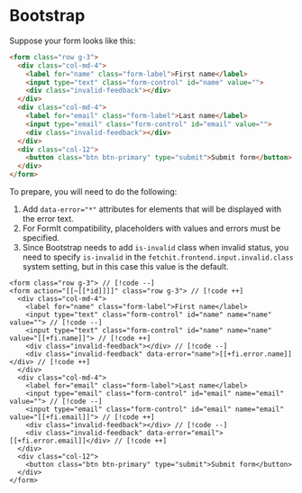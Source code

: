 # Bootstrap

Suppose your form looks like this:

```html
<form class="row g-3">
  <div class="col-md-4">
    <label for="name" class="form-label">First name</label>
    <input type="text" class="form-control" id="name" value="">
    <div class="invalid-feedback"></div>
  </div>
  <div class="col-md-4">
    <label for="email" class="form-label">Last name</label>
    <input type="email" class="form-control" id="email" value="">
    <div class="invalid-feedback"></div>
  </div>
  <div class="col-12">
    <button class="btn btn-primary" type="submit">Submit form</button>
  </div>
</form>
```

To prepare, you will need to do the following:

1. Add `data-error="*"` attributes for elements that will be displayed with the error text.
2. For FormIt compatibility, placeholders with values and errors must be specified.
3. Since Bootstrap needs to add `is-invalid` class when invalid status, you need to specify `is-invalid` in the `fetchit.frontend.input.invalid.class` system setting, but in this case this value is the default.

<!--@include: ../../parts/action.info.md-->

```modx
<form class="row g-3"> // [!code --]
<form action="[[~[[*id]]]]" class="row g-3"> // [!code ++]
  <div class="col-md-4">
    <label for="name" class="form-label">First name</label>
    <input type="text" class="form-control" id="name" name="name" value=""> // [!code --]
    <input type="text" class="form-control" id="name" name="name" value="[[+fi.name]]"> // [!code ++]
    <div class="invalid-feedback"></div> // [!code --]
    <div class="invalid-feedback" data-error="name">[[+fi.error.name]]</div> // [!code ++]
  </div>
  <div class="col-md-4">
    <label for="email" class="form-label">Last name</label>
    <input type="email" class="form-control" id="email" name="email" value=""> // [!code --]
    <input type="email" class="form-control" id="email" name="email" value="[[+fi.email]]"> // [!code ++]
    <div class="invalid-feedback"></div> // [!code --]
    <div class="invalid-feedback" data-error="email">[[+fi.error.email]]</div> // [!code ++]
  </div>
  <div class="col-12">
    <button class="btn btn-primary" type="submit">Submit form</button>
  </div>
</form>
```
